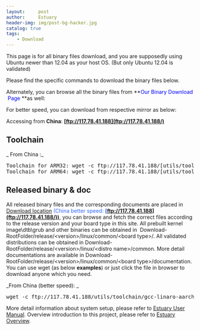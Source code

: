 ```yaml
---
layout:     post
author:     Estuary
header-img: img/post-bg-hacker.jpg
catalog: true
tags:
    - Download
---
```


This page is for all binary files download, and you are supposedly using Ubuntu newer than 12.04 as your host OS. (But only Ubuntu 12.04 is validated)

Please find the specific commands to download the binary files below.

Alternately, you can browse all the binary files from **<span style="color: #0000ff;">Our Binary Download  Page</span> **as well:

For better speed, you can download from respective mirror as below:

Accessing from **China**: **<span id="im-content_1471420632351" class="im-content">[ftp://117.78.41.188](ftp://117.78.41.188/)</span>**

## **Toolchain**

_ From China :_
<pre>Toolchain for ARM32: wget -c ftp://117.78.41.188/[utils/toolchain/](http://download.open-estuary.org/AllDownloads/DownloadsEstuary/utils/toolchain/gcc-linaro-arm-linux-gnueabihf-4.9-2014.09_linux.tar.xz)[gcc-linaro-7](http://download.open-estuary.org/AllDownloads/DownloadsEstuary/utils/toolchain/gcc-linaro-aarch64-linux-gnu-4.9-2014.09_linux.tar.xz)[.2.1-2017.11-x86_64_arm-linux-gnueabihf.tar.xz](http://download.open-estuary.org/AllDownloads/DownloadsEstuary/utils/toolchain/gcc-linaro-arm-linux-gnueabihf-4.9-2014.09_linux.tar.xz)
Toolchain for ARM64: wget -c ftp://117.78.41.188/[utils/toolchain/](http://download.open-estuary.org/AllDownloads/DownloadsEstuary/utils/toolchain/gcc-linaro-aarch64-linux-gnu-4.9-2014.09_linux.tar.xz)[gcc-linaro](http://download.open-estuary.org/AllDownloads/DownloadsEstuary/utils/toolchain/gcc-linaro-arm-linux-gnueabihf-4.9-2014.09_linux.tar.xz)[-7.2.1-2017.11-x86_64_aarch64-linux-gnu.tar.xz](http://download.open-estuary.org/AllDownloads/DownloadsEstuary/utils/toolchain/gcc-linaro-aarch64-linux-gnu-4.9-2014.09_linux.tar.xz)</pre>

## **Released binary &amp; doc**

All released binary files and the corresponding documents are placed in <span style="color: #3366ff;">[Download location](ftp://117.78.41.188/) (China better speed: **<span id="im-content_1471420632351" class="im-content">[ftp://117.78.41.188](ftp://117.78.41.188/))</span>**</span>, you can browse and fetch the correct files according to the release version and your board type in this site. All prebuilt kernel image\dtb\grub and other binaries can be obtained in  Download-RootFolder/release/&lt;version&gt;/linux/common/&lt;board type&gt;/. All validated distributions can be obtained in Download-RootFolder/release/&lt;version&gt;/linux/&lt;distro name&gt;/common. More detail documentations are available in Download-RootFolder/release/&lt;version&gt;/linux/common/&lt;board type&gt;/documentation. You can use wget (as below **examples**) or just click the file in browser to download anyone which you need.

_From China (better speed): _
<pre>wget -c ftp://117.78.41.188/utils/toolchain/gcc-linaro-aarch64-linux-gnu-4.9-2014.09_linux.tar.xz
</pre>
More detail information about system setup, please refer to <span style="color: #008000;">[Estuary User Manual](https://open-estuary.github.io/2019/07/06/estuary-user-manual/).</span>
Overview introduction to this project, please refer to <span style="color: #008000;">[Estuary Overview](https://open-estuary.github.io/2017/12/12/estuary-overview/)</span>.
